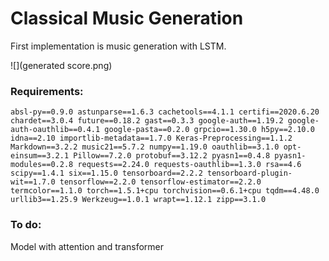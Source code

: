 # Classical Music Generation

First implementation is music generation with LSTM. 

![](generated score.png)

### Requirements:

`absl-py==0.9.0
astunparse==1.6.3
cachetools==4.1.1
certifi==2020.6.20
chardet==3.0.4
future==0.18.2
gast==0.3.3
google-auth==1.19.2
google-auth-oauthlib==0.4.1
google-pasta==0.2.0
grpcio==1.30.0
h5py==2.10.0
idna==2.10
importlib-metadata==1.7.0
Keras-Preprocessing==1.1.2
Markdown==3.2.2
music21==5.7.2
numpy==1.19.0
oauthlib==3.1.0
opt-einsum==3.2.1
Pillow==7.2.0
protobuf==3.12.2
pyasn1==0.4.8
pyasn1-modules==0.2.8
requests==2.24.0
requests-oauthlib==1.3.0
rsa==4.6
scipy==1.4.1
six==1.15.0
tensorboard==2.2.2
tensorboard-plugin-wit==1.7.0
tensorflow==2.2.0
tensorflow-estimator==2.2.0
termcolor==1.1.0
torch==1.5.1+cpu
torchvision==0.6.1+cpu
tqdm==4.48.0
urllib3==1.25.9
Werkzeug==1.0.1
wrapt==1.12.1
zipp==3.1.0`

### To do:

Model with attention and transformer